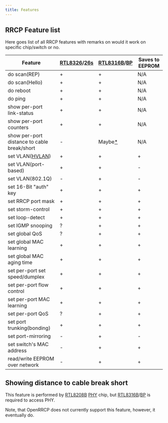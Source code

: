 ```yaml
---
title: Features
---
```


## RRCP Feature list

Here goes list of all RRCP features with remarks on would it work on specific chip/switch or no.

| Feature | [RTL8326]/[26s][RTL8326S] | [RTL8316B]/[BP][RTL8316BP] | Saves to EEPROM |
| - | - | - | - |
| do scan(REP) |  +  |  +  |  N/A  |
| do scan(Hello) |  +  |  +  |  N/A  |
| do reboot |  +  |  +  |  N/A  |
| do ping |  +  |  +  |  N/A  |
| show per-port link-status |  +  |  +  |  N/A  |
| show per-port counters |  +  |  +  |  N/A  |
| show per-port distance to cable break/short |  -  |  Maybe[*](#showing-distance-to-cable-break-short)  |  N/A  |
| set VLAN([HVLAN]) |  +  |  +  |  +  |
| set VLAN(port-based) |  +  |  +  |  -  |
| set VLAN(802.1Q) |  -  |  +  |  -  |
| set 16-Bit "auth" key |  +  |  +  |  +  |
| set RRCP port mask |  +  |  +  |  +  |
| set storm-control |  +  |  +  |  +  |
| set loop-detect |  +  |  +  |  +  |
| set IGMP snooping |  ?  |  +  |  +  |
| set global QoS |  ?  |  +  |  +  |
| set global MAC learning |  +  |  +  |  +  |
| set global MAC aging time |  +  |  +  |  +  |
| set per-port set speed/dumplex |  +  |  +  |  +  |
| set per-port flow control |  +  |  +  |  +  |
| set per-port MAC learning |  +  |  +  |  +  |
| set per-port QoS |  ?  |  +  |  +  |
| set port trunking(bonding) |  +  |  +  |  +  |
| set port-mirroring |  -  |  +  |  -  |
| set switch's MAC address |  -  |  +  |  +  |
| read/write EEPROM over network |  -  |  +  |  +  |

## Showing distance to cable break short

This feature is performed by [RTL8208B][RTL8208B] [PHY][PHY] chip, but [RTL8316B]/[BP][RTL8316BP] is required to access PHY.

Note, that OpenRRCP does not currently support this feature, however, it eventually do.

[RTL8326]: chip/rtl8326.md
[RTL8326S]: chip/rtl8326s.md
[RTL8316B]: chip/rtl8316b.md
[RTL8316BP]: chip/rtl8316bp.md
[RTL8208B]: chip/rtl8208b.md
[PHY]: phy.md
[HVLAN]: hvlan.md
